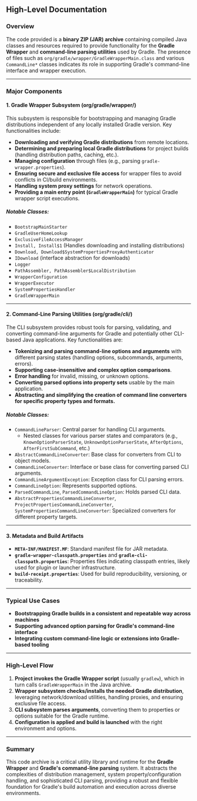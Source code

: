## High-Level Documentation

### Overview

The code provided is a **binary ZIP (JAR) archive** containing compiled Java classes and resources required to provide functionality for the **Gradle Wrapper** and **command-line parsing utilities** used by Gradle. The presence of files such as `org/gradle/wrapper/GradleWrapperMain.class` and various `CommandLine*` classes indicates its role in supporting Gradle's command-line interface and wrapper execution.

---

### Major Components

#### 1. **Gradle Wrapper Subsystem (org/gradle/wrapper/)**

This subsystem is responsible for bootstrapping and managing Gradle distributions independent of any locally installed Gradle version. Key functionalities include:

- **Downloading and verifying Gradle distributions** from remote locations.
- **Determining and preparing local Gradle distributions** for project builds (handling distribution paths, caching, etc.).
- **Managing configuration** through files (e.g., parsing `gradle-wrapper.properties`).
- **Ensuring secure and exclusive file access** for wrapper files to avoid conflicts in CI/build environments.
- **Handling system proxy settings** for network operations.
- **Providing a main entry point (`GradleWrapperMain`)** for typical Gradle wrapper script executions.

##### Notable Classes:
- `BootstrapMainStarter`
- `GradleUserHomeLookup`
- `ExclusiveFileAccessManager`
- `Install, Install$1` (Handles downloading and installing distributions)
- `Download, Download$SystemPropertiesProxyAuthenticator`
- `IDownload` (interface abstraction for downloads)
- `Logger`
- `PathAssembler, PathAssembler$LocalDistribution`
- `WrapperConfiguration`
- `WrapperExecutor`
- `SystemPropertiesHandler`
- `GradleWrapperMain`

---

#### 2. **Command-Line Parsing Utilities (org/gradle/cli/)**

The CLI subsystem provides robust tools for parsing, validating, and converting command-line arguments for Gradle and potentially other CLI-based Java applications. Key functionalities are:

- **Tokenizing and parsing command-line options and arguments** with different parsing states (handling options, subcommands, arguments, errors).
- **Supporting case-insensitive and complex option comparisons**.
- **Error handling** for invalid, missing, or unknown options.
- **Converting parsed options into property sets** usable by the main application.
- **Abstracting and simplifying the creation of command line converters for specific property types and formats.**

##### Notable Classes:
- `CommandLineParser`: Central parser for handling CLI arguments.
  - Nested classes for various parser states and comparators (e.g., `KnownOptionParserState`, `UnknownOptionParserState`, `AfterOptions`, `AfterFirstSubCommand`, etc.)
- `AbstractCommandLineConverter`: Base class for converters from CLI to object models.
- `CommandLineConverter`: Interface or base class for converting parsed CLI arguments.
- `CommandLineArgumentException`: Exception class for CLI parsing errors.
- `CommandLineOption`: Represents supported options.
- `ParsedCommandLine`, `ParsedCommandLineOption`: Holds parsed CLI data.
- `AbstractPropertiesCommandLineConverter`, `ProjectPropertiesCommandLineConverter`, `SystemPropertiesCommandLineConverter`: Specialized converters for different property targets.

---

#### 3. **Metadata and Build Artifacts**

- **`META-INF/MANIFEST.MF`**: Standard manifest file for JAR metadata.
- **`gradle-wrapper-classpath.properties`** and **`gradle-cli-classpath.properties`**: Properties files indicating classpath entries, likely used for plugin or launcher infrastructure.
- **`build-receipt.properties`**: Used for build reproducibility, versioning, or traceability.

---

### Typical Use Cases

- **Bootstrapping Gradle builds in a consistent and repeatable way across machines**
- **Supporting advanced option parsing for Gradle's command-line interface**
- **Integrating custom command-line logic or extensions into Gradle-based tooling**

---

### High-Level Flow

1. **Project invokes the Gradle Wrapper script** (usually `gradlew`), which in turn calls `GradleWrapperMain` in the Java archive.
2. **Wrapper subsystem checks/installs the needed Gradle distribution**, leveraging network/download utilities, handling proxies, and ensuring exclusive file access.
3. **CLI subsystem parses arguments**, converting them to properties or options suitable for the Gradle runtime.
4. **Configuration is applied and build is launched** with the right environment and options.

---

### Summary

This code archive is a critical utility library and runtime for the **Gradle Wrapper** and **Gradle's command-line parsing** system. It abstracts the complexities of distribution management, system property/configuration handling, and sophisticated CLI parsing, providing a robust and flexible foundation for Gradle's build automation and execution across diverse environments.